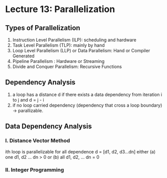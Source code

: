# Lecture 13: Parallelization
## Types of Parallelization
1. Instruction Level Parallelism (ILP): scheduling and hardware
2. Task Level Parallelism (TLP): mainly by hand
3. Loop Level Parallelism (LLP) or Data Parallelism: Hand or Compiler Generated
4. Pipeline Parallelism : Hardware or Streaming
5. Divide and Conquer Parallelism: Recursive Functions
## Dependency Analysis
1. a loop has a distance d if there exists a data dependency from iteration i to j and d = j - i
2. if no loop carried dependency (dependency that cross a loop boundary) -> parallizable.
## Data Dependency Analysis
### I. Distance Vector Method
ith loop is parallelizable for all dependence d = [d1, d2, d3...dn] either (a) one d1, d2 ... dn > 0 or (b) all d1, d2, ... dn = 0
### II. Integer Programming